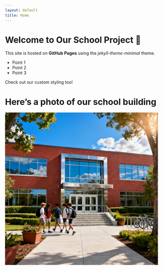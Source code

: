 ```yaml
---
layout: default
title: Home
---
```


# Welcome to Our School Project 🚀

This site is hosted on **GitHub Pages** using the *jekyll-theme-minimal* theme.

- Point 1
- Point 2
- Point 3

Check out our custom styling too!


# Here’s a photo of our school building

![Our School](/assets/images/school.png)